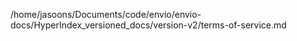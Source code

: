 /home/jasoons/Documents/code/envio/envio-docs/HyperIndex_versioned_docs/version-v2/terms-of-service.md
